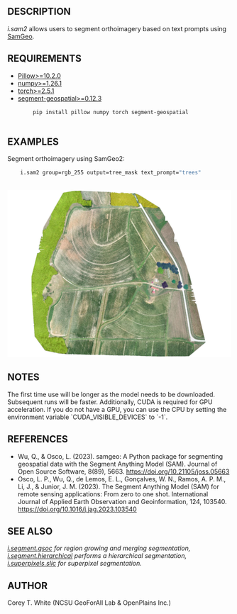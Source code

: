 ## DESCRIPTION

*i.sam2* allows users to segment orthoimagery based on text prompts
using [SamGeo](https://samgeo.gishub.org/).

## REQUIREMENTS

- [Pillow\>=10.2.0](https://pillow.readthedocs.io/en/stable/)
- [numpy\>=1.26.1](https://numpy.org/)
- [torch\>=2.5.1](https://pytorch.org/)
- [segment-geospatial\>=0.12.3](https://samgeo.gishub.org/)

```sh
        pip install pillow numpy torch segment-geospatial
    
```

## EXAMPLES

Segment orthoimagery using SamGeo2:

```sh
    i.sam2 group=rgb_255 output=tree_mask text_prompt="trees"
    
```

![i.sam2: trees detected in an aerial image with samgeo](i_sam2_trees.jpg)

## NOTES

The first time use will be longer as the model needs to be downloaded.
Subsequent runs will be faster. Additionally, CUDA is required for GPU
acceleration. If you do not have a GPU, you can use the CPU by setting
the environment variable \`CUDA\_VISIBLE\_DEVICES\` to \`-1\`.

## REFERENCES

- Wu, Q., & Osco, L. (2023). samgeo: A Python package for segmenting
    geospatial data with the Segment Anything Model (SAM). Journal of
    Open Source Software, 8(89), 5663.
    <https://doi.org/10.21105/joss.05663>
- Osco, L. P., Wu, Q., de Lemos, E. L., Gonçalves, W. N., Ramos, A. P.
    M., Li, J., & Junior, J. M. (2023). The Segment Anything Model (SAM)
    for remote sensing applications: From zero to one shot.
    International Journal of Applied Earth Observation and
    Geoinformation, 124, 103540.
    <https://doi.org/10.1016/j.jag.2023.103540>

## SEE ALSO

*[i.segment.gsoc](i.segment.gsoc.md) for region growing and merging
segmentation, [i.segment.hierarchical](i.segment.hierarchical) performs
a hierarchical segmentation, [i.superpixels.slic](i.superpixels.slic)
for superpixel segmentation.*

## AUTHOR

Corey T. White (NCSU GeoForAll Lab & OpenPlains Inc.)
